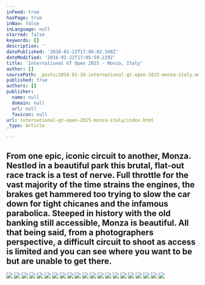 ```yaml
---
inFeed: true
hasPage: true
inNav: false
inLanguage: null
starred: false
keywords: []
description: ''
datePublished: '2016-01-22T17:06:02.348Z'
dateModified: '2016-01-22T17:05:59.229Z'
title: 'International GT Open 2015 - Monza, Italy'
author: []
sourcePath: _posts/2016-01-20-international-gt-open-2015-monza-italy.md
published: true
authors: []
publisher:
  name: null
  domain: null
  url: null
  favicon: null
url: international-gt-open-2015-monza-italy/index.html
_type: Article

---
```

## From one epic, iconic circuit to another, Monza. Nestled in a beautiful park this brutal, flat-out race track is a test of nerve. Full throttle for the vast majority of the time strains the engines, the brakes get hammered too trying to slow the car down for tight chicanes and the infamous parabolica. Steeped in history with the old banking still accessible, Monza is beautiful. All that being said, from a photographers perspective, a difficult circuit to shoot as access is limited and you can see where you want to be but are unable to get there.
![](https://the-grid-user-content.s3-us-west-2.amazonaws.com/f337d05a-3718-4854-b167-75b20c7fff88.jpg)
![](https://the-grid-user-content.s3-us-west-2.amazonaws.com/b7755ddc-b97a-42a4-a040-bc535b1fcd5a.jpg)
![](https://the-grid-user-content.s3-us-west-2.amazonaws.com/bbd014ae-2139-46fc-bbf7-ac00b204cc26.jpg)
![](https://the-grid-user-content.s3-us-west-2.amazonaws.com/13e6a165-48cc-45f3-bf27-b1e0b686ee9f.jpg)
![](https://the-grid-user-content.s3-us-west-2.amazonaws.com/477b94a1-a7ed-40e1-b727-a4b0794575aa.jpg)
![](https://the-grid-user-content.s3-us-west-2.amazonaws.com/11ad450c-c690-4823-8935-059dcec9d572.jpg)
![](https://the-grid-user-content.s3-us-west-2.amazonaws.com/726a62b2-adff-4731-b6b9-3cd89d15aadb.jpg)
![](https://the-grid-user-content.s3-us-west-2.amazonaws.com/4f9a79e1-fc7f-44f3-b2c1-f9156f588c18.jpg)
![](https://the-grid-user-content.s3-us-west-2.amazonaws.com/38346e68-7d41-4693-9df5-01fa4df114ab.jpg)
![](https://the-grid-user-content.s3-us-west-2.amazonaws.com/7f56528a-d576-4ec8-be02-4418bb13a0ba.jpg)
![](https://the-grid-user-content.s3-us-west-2.amazonaws.com/738250a2-08e5-41b8-879f-70e3c116f4b6.jpg)
![](https://the-grid-user-content.s3-us-west-2.amazonaws.com/10d8be8b-a86d-4d9a-8f7d-d2758e3fda80.jpg)
![](https://the-grid-user-content.s3-us-west-2.amazonaws.com/2c5fe1f9-3b9c-4099-be65-1aacbef80141.jpg)
![](https://the-grid-user-content.s3-us-west-2.amazonaws.com/901ea000-1b36-4efb-b507-bd763e8037cb.jpg)
![](https://the-grid-user-content.s3-us-west-2.amazonaws.com/4aa092cc-5baa-426d-ae1e-65f4d4bb1884.jpg)
![](https://the-grid-user-content.s3-us-west-2.amazonaws.com/b2fcb0e4-b6ff-4dc1-ae70-fa1b7cdd7ded.jpg)
![](https://the-grid-user-content.s3-us-west-2.amazonaws.com/78fe6d36-f89a-4cd3-80ca-b5fc134539ec.jpg)
![](https://the-grid-user-content.s3-us-west-2.amazonaws.com/c2aefbd9-c015-40df-a116-596711255f49.jpg)
![](https://the-grid-user-content.s3-us-west-2.amazonaws.com/eab5ebc8-d359-438f-b0de-b4fff910d6b4.jpg)
![](https://the-grid-user-content.s3-us-west-2.amazonaws.com/6a3f3c69-92df-450e-9baf-ced82d4a0589.jpg)
![](https://the-grid-user-content.s3-us-west-2.amazonaws.com/a35a13a0-c141-432e-8b91-d07ea9865a41.jpg)
